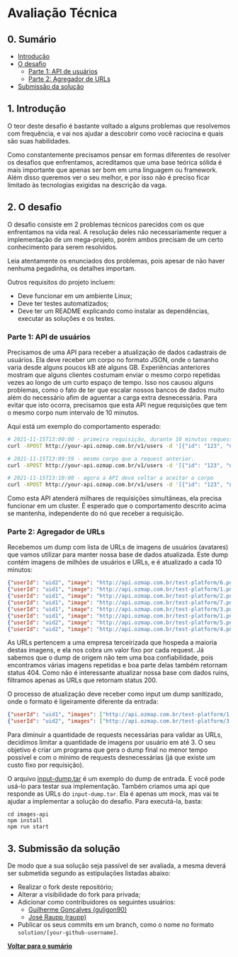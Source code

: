 # Avaliação Técnica

<a id="sumario"></a>
## 0. Sumário

<!-- TOC -->
  * [Introdução](#introducao)
  * [O desafio](#odesafio)
    * [Parte 1: API de usuários](#parteum)
    * [Parte 2: Agregador de URLs](#partedois)
  * [Submissão da solução](#submissao)
<!-- /TOC -->

<a id="introducao"></a>
## 1. Introdução

O teor deste desafio é bastante voltado a alguns problemas que resolvemos com frequência, e vai nos ajudar a descobrir como você raciocina e quais são suas habilidades.

Como constantemente precisamos pensar em formas diferentes de resolver os desafios que enfrentamos, acreditamos que uma base teórica sólida é mais importante que apenas ser bom em uma linguagem ou framework. Além disso queremos ver o seu melhor, e por isso não é preciso ficar limitado às tecnologias exigidas na descrição da vaga.

<a id="odesafio"></a>
## 2. O desafio

O desafio consiste em 2 problemas técnicos parecidos com os que enfrentamos na vida real.
A resolução deles não necessariamente requer a implementação de um mega-projeto, porém ambos precisam de um certo conhecimento para serem resolvidos.

Leia atentamente os enunciados dos problemas, pois apesar de não haver nenhuma pegadinha, os detalhes importam.

Outros requisitos do projeto incluem:
* Deve funcionar em um ambiente Linux;
* Deve ter testes automatizados;
* Deve ter um README explicando como instalar as dependências, executar as soluções e os testes.

<a id="parteum"></a>
### Parte 1: API de usuários

Precisamos de uma API para receber a atualização de dados cadastrais de usuários. Ela deve receber um corpo no formato JSON, onde o tamanho varia desde alguns poucos kB até alguns GB.
Experiências anteriores mostram que alguns clientes costumam enviar o mesmo corpo repetidas vezes ao longo de um curto espaço de tempo.
Isso nos causou alguns problemas, como o fato de ter que escalar nossos bancos de dados muito além do necessário afim de aguentar a carga extra desnecessária.
Para evitar que isto ocorra, precisamos que esta API negue requisições que tem o mesmo corpo num intervalo de 10 minutos.

Aqui está um exemplo do comportamento esperado:
```bash
# 2021-11-15T13:00:00 - primeira requisição, durante 10 minutos requests com o mesmo corpo serão negadas
curl -XPOST http://your-api.ozmap.com.br/v1/users -d '[{"id": "123", "name": "Ada Lovelace"}]' #=> 201 CREATED

# 2021-11-15T13:09:59 - mesmo corpo que a request anterior.
curl -XPOST http://your-api.ozmap.com.br/v1/users -d '[{"id": "123", "name": "Ada Lovelace"}]' #=> 403 FORBIDDEN

# 2021-11-15T13:10:00 - agora a API deve voltar a aceitar o corpo
curl -XPOST http://your-api.ozmap.com.br/v1/users -d '[{"id": "123", "name": "Ada Lovelace"}]' #=> 201 CREATED
```
Como esta API atenderá milhares de requisições simultâneas, ela precisa funcionar em um cluster.
É esperado que o comportamento descrito acima se mantenha, independente do nó que receber a requisição.

<a id="partedois"></a>
### Parte 2: Agregador de URLs

Recebemos um dump com lista de URLs de imagens de usuários (avatares) que vamos utilizar para manter nossa base de dados atualizada.
Este dump contém imagens de milhões de usuários e URLs, e é atualizado a cada 10 minutos:

```json
{"userId": "uid2", "image": "http://api.ozmap.com.br/test-platform/6.png"}
{"userId": "uid1", "image": "http://api.ozmap.com.br/test-platform/1.png"}
{"userId": "uid1", "image": "http://api.ozmap.com.br/test-platform/2.png"}
{"userId": "uid1", "image": "http://api.ozmap.com.br/test-platform/7.png"}
{"userId": "uid1", "image": "http://api.ozmap.com.br/test-platform/3.png"}
{"userId": "uid1", "image": "http://api.ozmap.com.br/test-platform/1.png"}
{"userId": "uid2", "image": "http://api.ozmap.com.br/test-platform/5.png"}
{"userId": "uid2", "image": "http://api.ozmap.com.br/test-platform/4.png"}
```

As URLs pertencem a uma empresa terceirizada que hospeda a maioria destas imagens, e ela nos cobra um valor fixo por cada request.
Já sabemos que o dump de origem não tem uma boa confiabilidade, pois encontramos várias imagens repetidas e boa parte delas também retornam status 404.
Como não é interessante atualizar nossa base com dados ruins, filtramos apenas as URLs que retornam status 200.

O processo de atualização deve receber como input um dump sanitizado, onde o formato é ligeiramente diferente da entrada:

```json
{"userId": "uid1", "images": ["http://api.ozmap.com.br/test-platform/1.png", "http://api.ozmap.com.br/test-platform/2.png", "http://api.ozmap.com.br/test-platform/7.png"]}
{"userId": "uid2", "images": ["http://api.ozmap.com.br/test-platform/3.png", "http://api.ozmap.com.br/test-platform/5.png", "http://api.ozmap.com.br/test-platform/6.png"]}
```

Para diminuir a quantidade de requests necessárias para validar as URLs, decidimos limitar a quantidade de imagens por usuário em até 3.
O seu objetivo é criar um programa que gera o dump final no menor tempo possível e com o mínimo de requests desnecessárias (já que existe um custo fixo por requisição).

O arquivo [input-dump.tar](./resources/input-dump.tar) é um exemplo do dump de entrada. E você pode usá-lo para testar sua implementação.
Também criamos uma api que responde as URLs do `input-dump.tar`. Ela é apenas um mock, mas vai te ajudar a implementar a solução do desafio. Para executá-la, basta:

```shell
cd images-api
npm install
npm run start
```

<a id="submissao"></a>
## 3. Submissão da solução

De modo que a sua solução seja passível de ser avaliada, a mesma deverá ser submetida segundo as estipulações listadas abaixo:

* Realizar o fork deste repositório;
* Alterar a visibilidade do fork para privada;
* Adicionar como contribuidores os seguintes usuários:
  - [Guilherme Gonçalves (guligon90)](https://github.com/guligon90)
  - [José Raupp (raupp)](https://github.com/raupp)
* Publicar os seus commits em um branch, como o nome no formato `solution/[your-github-username]`.

[**Voltar para o sumário**](#sumario)
